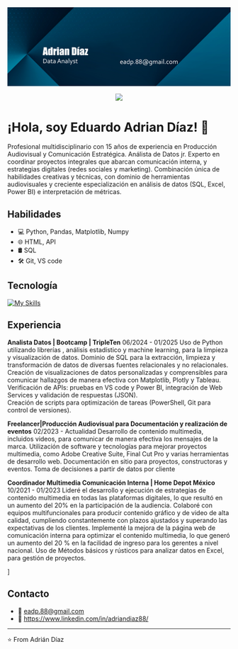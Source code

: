 <div id="header" align="center">
  <img decoding="async" src="https://github.com/Adriandiaz88/Adriandiaz88/blob/main/adrian%20diaz%20banner.png" width="800"/>

[![](https://img.shields.io/badge/LinkedIn-0077B5?style=for-the-badge&logo=linkedin&logoColor=white)](https://www.linkedin.com/in/adriandiaz88/)
  
</div>

 <div id="header" align="left">

# ¡Hola, soy Eduardo Adrian Díaz! 👋

Profesional multidisciplinario con 15 años de experiencia en Producción Audiovisual y Comunicación Estratégica. Análista de Datos jr. Experto en coordinar proyectos integrales que abarcan comunicación interna, y estrategias digitales (redes sociales y marketing). Combinación única de habilidades creativas y técnicas, con dominio de herramientas audiovisuales y creciente especialización en análisis de datos (SQL, Excel, Power BI) e interpretación de métricas.  

## Habilidades

* 💻  Python, Pandas, Matplotlib, Numpy
* 🌐  HTML, API
* 🛢️  SQL
* 🛠️  Git, VS code

## Tecnología

[![My Skills](https://skillicons.dev/icons?i=anaconda,discord,github,mysql,powershell,vscode,py,ps,pr,gmail&theme=dark)](https://skillicons.dev)
  
## Experiencia

**Analista Datos | Bootcamp | TripleTen**
06/2024 - 01/2025
Uso de Python utilizando librerías , análisis estadístico y machine learning, para la limpieza y visualización de datos.
Dominio de SQL para la extracción, limpieza y transformación de datos de diversas fuentes relacionales y no relacionales.
Creación de visualizaciones de datos personalizadas y comprensibles para comunicar hallazgos de manera efectiva con Matplotlib, Plotly y Tableau.
Verificación de APIs: pruebas en VS code y Power BI,  integración de Web Services y validación de respuestas (JSON).  
 Creación de scripts para optimización de tareas (PowerShell, Git para control de versiones). 


**Freelancer|Producción Audiovisual para Documentación y realización de eventos**
02/2023 - Actualidad
Desarrollo de  contenido multimedia, incluidos videos, para comunicar de manera efectiva los mensajes de la marca.
Utilización de software y tecnologías para mejorar proyectos multimedia, como Adobe Creative Suite, Final Cut Pro y varias herramientas de desarrollo web.
Documentación en sitio para proyectos, constructoras y eventos.
Toma de decisiones a partir de datos por cliente


 **Coordinador Multimedia Comunicación Interna | Home Depot México**
10/2021 - 01/2023
Lideré el desarrollo y ejecución de estrategias de contenido multimedia en todas las plataformas digitales, lo que resultó en un aumento del 20% en la participación de la audiencia.
Colaboré con equipos multifuncionales para producir contenido gráfico y de video de alta calidad, cumpliendo constantemente con plazos ajustados y superando las expectativas de los clientes.
Implementé la mejora de la página web de comunicación interna  para optimizar el contenido multimedia, lo que generó un aumento del 20 % en la facilidad de ingreso para los gerentes a nivel nacional.
Uso de Métodos básicos y rústicos para analizar datos en Excel, para gestión de proyectos.

]

## Contacto

* 📧  eadp.88@gmail.com
* 💼  https://www.linkedin.com/in/adriandiaz88/


---
⭐️ From Adrián Díaz
